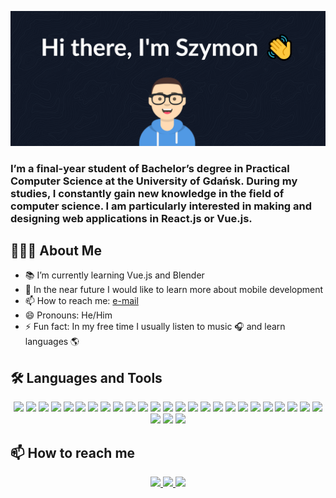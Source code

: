 ![Hi there, I'm Szymon 👋](https://raw.githubusercontent.com/SzymonWilczewski/SzymonWilczewski/master/banner.png)

### I’m a final-year student of Bachelor’s degree in Practical Computer Science at the University of Gdańsk. During my studies, I constantly gain new knowledge in the field of computer science. I am particularly interested in making and designing web applications in React.js or Vue.js.

## 👨🏻‍💻 About Me

- 📚 I’m currently learning Vue.js and Blender
- 🔭 In the near future I would like to learn more about mobile development
- 📫 How to reach me: [e-mail](mailto:szymonkarolwilczewski@gmail.com)
- 😄 Pronouns: He/Him
- ⚡ Fun fact: In my free time I usually listen to music 🎧 and learn languages 🌎

## 🛠️ Languages and Tools

<div align="center">
<img src="https://img.icons8.com/color/48/000000/visual-studio-code-2019.png"/>
<img src="https://img.icons8.com/color/48/000000/intellij-idea.png"/>
<img src="https://img.icons8.com/color/48/000000/pycharm.png"/>
<img src="https://img.icons8.com/color/48/000000/html-5.png"/>
<img src="https://img.icons8.com/color/48/000000/css3.png"/>
<img src="https://img.icons8.com/color/48/000000/javascript.png"/>
<img src="https://img.icons8.com/color/48/000000/sass-avatar.png"/>
<img src="https://img.icons8.com/external-tal-revivo-color-tal-revivo/48/000000/external-react-a-javascript-library-for-building-user-interfaces-logo-color-tal-revivo.png"/>
<img src="https://img.icons8.com/color/48/000000/redux.png"/>
<img src="https://img.icons8.com/color/48/000000/vue-js.png"/>
<img src="https://img.icons8.com/color/48/000000/nodejs.png"/>
<img src="https://img.icons8.com/color/48/000000/npm.png"/>
<img src="https://img.icons8.com/external-tal-revivo-color-tal-revivo/48/000000/external-yarn-fast-reliable-and-secure-dependency-management-web-portal-logo-color-tal-revivo.png"/>
<img src="https://img.icons8.com/color/48/000000/python.png"/>
<img src="https://img.icons8.com/color/48/000000/golang.png"/>
<img src="https://img.icons8.com/color/48/000000/blender-3d.png"/>
<img src="https://img.icons8.com/color/48/000000/heroku.png"/>
<img src="https://img.icons8.com/color/48/000000/git.png"/>
<img src="https://img.icons8.com/color/48/000000/linux.png"/>
<img src="https://img.icons8.com/color/48/000000/postgreesql.png"/>
<img src="https://img.icons8.com/color/48/000000/mongodb.png"/>
<img src="https://img.icons8.com/color/48/000000/redis.png"/>
<img src="https://img.icons8.com/external-tal-revivo-color-tal-revivo/48/000000/external-neo4j-a-graph-database-management-system-developed-logo-color-tal-revivo.png"/>
<img src="https://img.icons8.com/color/48/000000/docker.png"/>
<img src="https://img.icons8.com/color/48/000000/kubernetes.png"/>
<img src="https://img.icons8.com/color/48/000000/java-coffee-cup-logo.png"/>
<img src="https://img.icons8.com/color/48/000000/spring-logo.png"/>
<img src="https://img.icons8.com/external-tal-revivo-color-tal-revivo/48/000000/external-scala-a-general-purpose-programming-language-with-strong-static-type-system-logo-color-tal-revivo.png"/>
</div>

## 📫 How to reach me

<!-- <a href="https://www.linkedin.com/in/szymon-wilczewski-115058229/">
    <img src="https://img.icons8.com/color/48/000000/linkedin.png"/>
<a/>
<a href="https://www.linkedin.com/in/szymon-wilczewski-115058229/">
    <img src="https://img.icons8.com/fluency/48/000000/github.png"/>
<a/>
<a href="https://www.linkedin.com/in/szymon-wilczewski-115058229/">
    <img src="https://img.icons8.com/color/48/000000/gmail-new.png"/>
<a/> -->

<div align="center">
<a href="https://www.linkedin.com/in/szymon-wilczewski-115058229/">
    <img src="https://img.shields.io/badge/LinkedIn-0077B5?style=for-the-badge&logo=linkedin&logoColor=white"/>
<a/>
<a href="https://github.com/SzymonWilczewski">
    <img src="https://img.shields.io/badge/GitHub-100000?style=for-the-badge&logo=github&logoColor=white"/>
<a/>
<a href="mailto:szymonkarolwilczewski@gmail.com">
    <img src="https://img.shields.io/badge/Gmail-D14836?style=for-the-badge&logo=gmail&logoColor=white"/>
<a/>
</div>
